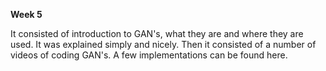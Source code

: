 **Week 5**

It consisted of introduction to GAN's, what they are and where they are used. It was explained simply and nicely.
Then it consisted of a number of videos of coding GAN's.
A few implementations can be found here.

